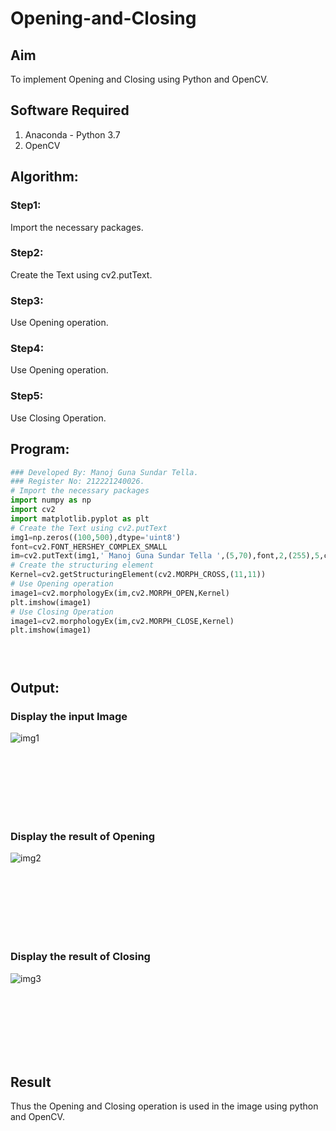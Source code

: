 # Opening-and-Closing

## Aim
To implement Opening and Closing using Python and OpenCV.

## Software Required
1. Anaconda - Python 3.7
2. OpenCV
## Algorithm:
### Step1:
Import the necessary packages.
<br>


### Step2:
Create the Text using cv2.putText.
<br>

### Step3:
Use Opening operation.
<br>

### Step4:
Use Opening operation.
<br>

### Step5:
Use Closing Operation.
<br>

 
## Program:

``` Python
### Developed By: Manoj Guna Sundar Tella.
### Register No: 212221240026.
# Import the necessary packages
import numpy as np
import cv2
import matplotlib.pyplot as plt
# Create the Text using cv2.putText
img1=np.zeros((100,500),dtype='uint8')
font=cv2.FONT_HERSHEY_COMPLEX_SMALL
im=cv2.putText(img1,' Manoj Guna Sundar Tella ',(5,70),font,2,(255),5,cv2.LINE_AA)
# Create the structuring element
Kernel=cv2.getStructuringElement(cv2.MORPH_CROSS,(11,11))
# Use Opening operation
image1=cv2.morphologyEx(im,cv2.MORPH_OPEN,Kernel)
plt.imshow(image1)
# Use Closing Operation
image1=cv2.morphologyEx(im,cv2.MORPH_CLOSE,Kernel)
plt.imshow(image1)





```
## Output:

### Display the input Image
![img1](https://user-images.githubusercontent.com/94883876/172667716-b7b9c29b-9dcd-48d6-be7c-463c879f0faf.jpg)

<br>
<br>
<br>
<br>
<br>
<br>

### Display the result of Opening
![img2](https://user-images.githubusercontent.com/94883876/172667745-d82903a3-8eb2-4b49-aa1c-147324a5466c.jpg)

<br>
<br>
<br>
<br>
<br>
<br>

### Display the result of Closing
![img3](https://user-images.githubusercontent.com/94883876/172667784-348358fb-ab36-4e78-97e0-f8d64dcd9c6d.jpg)

<br>
<br>
<br>
<br>
<br>
<br>

## Result
Thus the Opening and Closing operation is used in the image using python and OpenCV.
